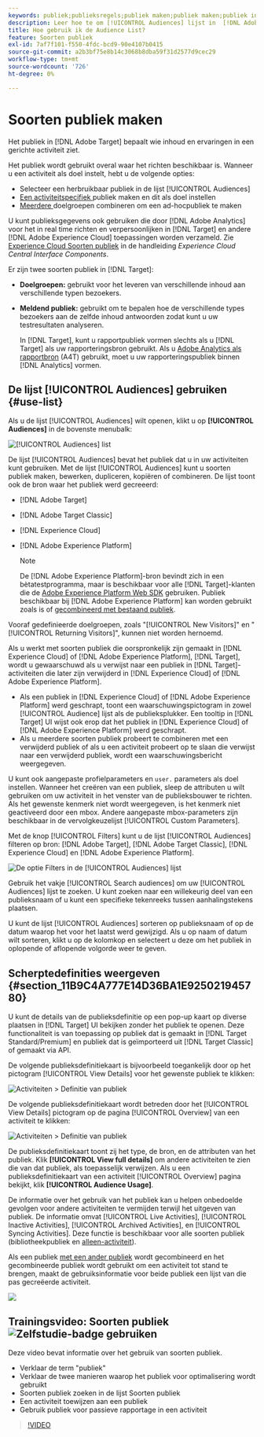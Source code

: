 ```yaml
---
keywords: publiek;publieksregels;publiek maken;publiek maken;publiek instellen;publiek rapporteren;publiek rapporteren;segment;aangepaste profielparameters;publieksdefinitie;publiekslijst
description: Leer hoe te om [!UICONTROL Audiences] lijst in  [!DNL Adobe Target] te gebruiken.
title: Hoe gebruik ik de Audience List?
feature: Soorten publiek
exl-id: 7af7f101-f550-4fdc-bcd9-90e4107b0415
source-git-commit: a2b3bf75e8b14c3068b8dba59f31d2577d9cec29
workflow-type: tm+mt
source-wordcount: '726'
ht-degree: 0%

---
```


# Soorten publiek maken

Het publiek in [!DNL Adobe Target] bepaalt wie inhoud en ervaringen in een gerichte activiteit ziet.

Het publiek wordt gebruikt overal waar het richten beschikbaar is. Wanneer u een activiteit als doel instelt, hebt u de volgende opties:

* Selecteer een herbruikbaar publiek in de lijst [!UICONTROL Audiences]
* [Een activiteitspecifiek ](/help/c-target/creating-activity-only-audience.md) publiek maken en dit als doel instellen
* [Meerdere ](/help/c-target/combining-multiple-audiences.md#concept_A7386F1EA4394BD2AB72399C225981E5) doelgroepen combineren om een ad-hocpubliek te maken

U kunt publieksgegevens ook gebruiken die door [!DNL Adobe Analytics] voor het in real time richten en verpersoonlijken in [!DNL Target] en andere [!DNL Adobe Experience Cloud] toepassingen worden verzameld. Zie [Experience Cloud Soorten publiek](https://experienceleague.adobe.com/docs/core-services/interface/audiences/audience-library.html) in de handleiding *Experience Cloud Central Interface Components*.

Er zijn twee soorten publiek in [!DNL Target]:

* **Doelgroepen:** gebruikt voor het leveren van verschillende inhoud aan verschillende typen bezoekers.
* **Meldend publiek:** gebruikt om te bepalen hoe de verschillende types bezoekers aan de zelfde inhoud antwoorden zodat kunt u uw testresultaten analyseren.

   In [!DNL Target], kunt u rapportpubliek vormen slechts als u [!DNL Target] als uw rapporteringsbron gebruikt. Als u [Adobe Analytics als rapportbron](/help/c-integrating-target-with-mac/a4t/a4t.md) (A4T) gebruikt, moet u uw rapporteringspubliek binnen [!DNL Analytics] vormen.

## De lijst [!UICONTROL Audiences] gebruiken {#use-list}

Als u de lijst [!UICONTROL Audiences] wilt openen, klikt u op **[!UICONTROL Audiences]** in de bovenste menubalk:

![[!UICONTROL Audiences] list](assets/audiences_list.png)

De lijst [!UICONTROL Audiences] bevat het publiek dat u in uw activiteiten kunt gebruiken. Met de lijst [!UICONTROL Audiences] kunt u soorten publiek maken, bewerken, dupliceren, kopiëren of combineren. De lijst toont ook de bron waar het publiek werd gecreeerd:

* [!DNL Adobe Target]
* [!DNL Adobe Target Classic]
* [!DNL Experience Cloud]
* [!DNL Adobe Experience Platform]

   >[!NOTE]
   >
   >De [!DNL Adobe Experience Platform]-bron bevindt zich in een bètatestprogramma, maar is beschikbaar voor alle [!DNL Target]-klanten die de [Adobe Experience Platform Web SDK](/help/c-implementing-target/c-implementing-target-for-client-side-web/aep-web-sdk.md) gebruiken. Publiek beschikbaar bij [!DNL Adobe Experience Platform] kan worden gebruikt zoals is of [gecombineerd met bestaand publiek](/help/c-target/combining-multiple-audiences.md).

Vooraf gedefinieerde doelgroepen, zoals &quot;[!UICONTROL New Visitors]&quot; en &quot;[!UICONTROL Returning Visitors]&quot;, kunnen niet worden hernoemd.

Als u werkt met soorten publiek die oorspronkelijk zijn gemaakt in [!DNL Experience Cloud] of [!DNL Adobe Experience Platform], [!DNL Target], wordt u gewaarschuwd als u verwijst naar een publiek in [!DNL Target]-activiteiten die later zijn verwijderd in [!DNL Experience Cloud] of [!DNL Adobe Experience Platform].

* Als een publiek in [!DNL Experience Cloud] of [!DNL Adobe Experience Platform] werd geschrapt, toont een waarschuwingspictogram in zowel [!UICONTROL Audience] lijst als de publieksplukker. Een tooltip in [!DNL Target] UI wijst ook erop dat het publiek in [!DNL Experience Cloud] of [!DNL Adobe Experience Platform] werd geschrapt.
* Als u meerdere soorten publiek probeert te combineren met een verwijderd publiek of als u een activiteit probeert op te slaan die verwijst naar een verwijderd publiek, wordt een waarschuwingsbericht weergegeven.

U kunt ook aangepaste profielparameters en `user.` parameters als doel instellen. Wanneer het creëren van een publiek, sleep de attributen u wilt gebruiken om uw activiteit in het venster van de publieksbouwer te richten. Als het gewenste kenmerk niet wordt weergegeven, is het kenmerk niet geactiveerd door een mbox. Andere aangepaste mbox-parameters zijn beschikbaar in de vervolgkeuzelijst [!UICONTROL Custom Parameters].

Met de knop [!UICONTROL Filters] kunt u de lijst [!UICONTROL Audiences] filteren op bron: [!DNL Adobe Target], [!DNL Adobe Target Classic], [!DNL Experience Cloud] en [!DNL Adobe Experience Platform].

![De optie Filters in de  [!UICONTROL Audiences] lijst](assets/filters.png)

Gebruik het vakje [!UICONTROL Search audiences] om uw [!UICONTROL Audiences] lijst te zoeken. U kunt zoeken naar een willekeurig deel van een publieksnaam of u kunt een specifieke tekenreeks tussen aanhalingstekens plaatsen.

U kunt de lijst [!UICONTROL Audiences] sorteren op publieksnaam of op de datum waarop het voor het laatst werd gewijzigd. Als u op naam of datum wilt sorteren, klikt u op de kolomkop en selecteert u deze om het publiek in oplopende of aflopende volgorde weer te geven.

## Scherptedefinities weergeven {#section_11B9C4A777E14D36BA1E925021945780}

U kunt de details van de publieksdefinitie op een pop-up kaart op diverse plaatsen in [!DNL Target] UI bekijken zonder het publiek te openen. Deze functionaliteit is van toepassing op publiek dat is gemaakt in [!DNL Target Standard/Premium] en publiek dat is geïmporteerd uit [!DNL Target Classic] of gemaakt via API.

De volgende publieksdefinitiekaart is bijvoorbeeld toegankelijk door op het pictogram [!UICONTROL View Details] voor het gewenste publiek te klikken:

![Activiteiten > Definitie van publiek](assets/audience_definition_list.png)

De volgende publieksdefinitiekaart wordt betreden door het [!UICONTROL View Details] pictogram op de pagina [!UICONTROL Overview] van een activiteit te klikken:

![Activiteiten > Definitie van publiek](assets/view-details-activity-overview.png)

De publieksdefinitiekaart toont zij het type, de bron, en de attributen van het publiek. Klik **[!UICONTROL View full details]** om andere activiteiten te zien die van dat publiek, als toepasselijk verwijzen. Als u een publieksdefinitiekaart van een activiteit [!UICONTROL Overview] pagina bekijkt, klik **[!UICONTROL Audience Usage]**.

De informatie over het gebruik van het publiek kan u helpen onbedoelde gevolgen voor andere activiteiten te vermijden terwijl het uitgeven van publiek. De informatie omvat [!UICONTROL Live Activities], [!UICONTROL Inactive Activities], [!UICONTROL Archived Activities], en [!UICONTROL Syncing Activities]. Deze functie is beschikbaar voor alle soorten publiek (bibliotheekpubliek en [alleen-activiteit](/help/c-target/creating-activity-only-audience.md#concept_A6BADCF530ED4AE1852E677FEBE68483)).

Als een publiek [met een ander publiek](/help/c-target/combining-multiple-audiences.md) wordt gecombineerd en het gecombineerde publiek wordt gebruikt om een activiteit tot stand te brengen, maakt de gebruiksinformatie voor beide publiek een lijst van die pas gecreëerde activiteit.

![](assets/audience_definition_list_usage.png)

<!--The following audience definition card is for an audience imported from the Adobe Experience Cloud. In this instance, the audience was imported from Adobe Audience Manager (AAM).

![Usage tab on Audience Definition card](assets/audience_definition_mc.png)

The following details are available for these imported audience types:

| Audience Type | Details |
|--- |--- |
|Mobile audience|Marketing Name, Vendor, and Model.<br>The `matches | does not match` operator displays instead of `equals | does not equal`<br>![Imported Mobile Audience](/help/c-target/c-audiences/assets/imported_mobile_audience.png).|
|Visitor-behavior audience|**user.categoryAffinity:** `categoryAffinity` with `FAVORITE` parameter.<br>![Imported Category Affinity](/help/c-target/c-audiences/assets/imported_category_affinity.png)<br>**Monitoring:** Monitoring service equals true.<br>**No Monitoring Service:** Monitoring service equals false.<br>![Imported Monitoring](/help/c-target/c-audiences/assets/imported_monitoring.png)|
|Audiences using the NOT operator|**Single Rule:** Target displays the audience in the format `[All Visitor AND [NOT [rule]`. Single NOT rule displays with AND with `AllVisitor` audience.<br>![Imported Not Audience](/help/c-target/c-audiences/assets/imported_not_audience.png)|

Keep the following points in mind as you work with imported audiences:

* Expression target audiences are no longer supported in Target Standard/Premium. 
* Target Standard/Premium does not support some deprecated audiences or has improved operators for ease of use. Because of this, the definition of an imported audience, although working as per definition, does not mean that same is now available for creation in the Standard/Premium interface. For example, Social Audiences are visible with their rules but Target Standard/Premium does not allow social audiences to be created.-->

## Trainingsvideo: Soorten publiek ![Zelfstudie-badge](/help/assets/tutorial.png) gebruiken

Deze video bevat informatie over het gebruik van soorten publiek.

* Verklaar de term &quot;publiek&quot;
* Verklaar de twee manieren waarop het publiek voor optimalisering wordt gebruikt
* Soorten publiek zoeken in de lijst Soorten publiek
* Een activiteit toewijzen aan een publiek
* Gebruik publiek voor passieve rapportage in een activiteit

>[!VIDEO](https://video.tv.adobe.com/v/17398)
